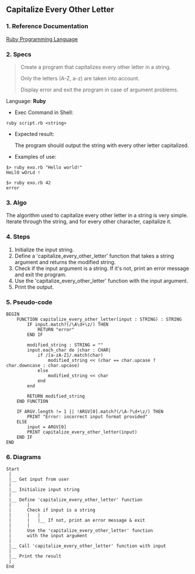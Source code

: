 ## Capitalize Every Other Letter

### 1. Reference Documentation

[Ruby Programming Language](https://www.ruby-lang.org/en/)

### 2. Specs

> Create a program that capitalizes
> every other letter in a string.
>
> Only the letters (A-Z, a-z) are taken into account.
>
> Display error and exit the program in case of argument problems.

Language: <b>Ruby</b>

- Exec Command in Shell:

```
ruby script.rb <string>
```

- Expected result:

  The program should output the string with every other letter capitalized.

- Examples of use:

```
$> ruby exo.rb "Hello world!"
HeLlO wOrLd !
```
```
$> ruby exo.rb 42
error
```

### 3. Algo

The algorithm used to capitalize every other letter in a string is very simple. Iterate through the string, and for every other character, capitalize it.

### 4. Steps

1.  Initialize the input string.
2.  Define a 'capitalize_every_other_letter' function that takes a string argument and returns the modified string.
3.  Check if the input argument is a string. If it's not, print an error message and exit the program.
4.  Use the 'capitalize_every_other_letter' function with the input argument.
5.  Print the output.

### 5. Pseudo-code

```
BEGIN
    FUNCTION capitalize_every_other_letter(input : STRING) : STRING
        IF input.match?(/\A\d+\z/) THEN
            RETURN "error"
        END IF

        modified_string : STRING = ""
        input.each_char do |char : CHAR|
            if /[a-zA-Z]/.match(char)
                modified_string << (char == char.upcase ? char.downcase : char.upcase)
            else
                modified_string << char
            end
        end

        RETURN modified_string
    END FUNCTION

    IF ARGV.length != 1 || !ARGV[0].match?(/\A-?\d+\z/) THEN
        PRINT "Error: incorrect input format provided"
    ELSE
        input = ARGV[0]
        PRINT capitalize_every_other_letter(input)
    END IF
END
```

### 6. Diagrams

```
Start
 |
 |__ Get input from user
 | 
 |__ Initialize input string
 |
 |__ Define 'capitalize_every_other_letter' function
 |      |
 |      Check if input is a string
 |      |   |
 |      |   |__ If not, print an error message & exit
 |      |
 |      Use the 'capitalize_every_other_letter' function
 |      with the input argument
 |
 |__ Call 'capitalize_every_other_letter' function with input
 |
 |__ Print the result
 | 
End
```
